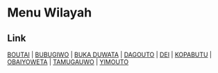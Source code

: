 # Menu Wilayah

## Link

[BOUTAI](https://github.com/gigit-pemilu/pemilu-2024-94-papua-tengah/tree/main/pileg-dpr/hitung-suara/sub/94-papua-tengah/sub/03-paniai/sub/12-wegee-bino/sub/2008-boutai)
 | 
[BUBUGIWO](https://github.com/gigit-pemilu/pemilu-2024-94-papua-tengah/tree/main/pileg-dpr/hitung-suara/sub/94-papua-tengah/sub/03-paniai/sub/12-wegee-bino/sub/2003-bubugiwo)
 | 
[BUKA DUWATA](https://github.com/gigit-pemilu/pemilu-2024-94-papua-tengah/tree/main/pileg-dpr/hitung-suara/sub/94-papua-tengah/sub/03-paniai/sub/12-wegee-bino/sub/2009-buka-duwata)
 | 
[DAGOUTO](https://github.com/gigit-pemilu/pemilu-2024-94-papua-tengah/tree/main/pileg-dpr/hitung-suara/sub/94-papua-tengah/sub/03-paniai/sub/12-wegee-bino/sub/2006-dagouto)
 | 
[DEI](https://github.com/gigit-pemilu/pemilu-2024-94-papua-tengah/tree/main/pileg-dpr/hitung-suara/sub/94-papua-tengah/sub/03-paniai/sub/12-wegee-bino/sub/2001-dei)
 | 
[KOPABUTU](https://github.com/gigit-pemilu/pemilu-2024-94-papua-tengah/tree/main/pileg-dpr/hitung-suara/sub/94-papua-tengah/sub/03-paniai/sub/12-wegee-bino/sub/2007-kopabutu)
 | 
[OBAIYOWETA](https://github.com/gigit-pemilu/pemilu-2024-94-papua-tengah/tree/main/pileg-dpr/hitung-suara/sub/94-papua-tengah/sub/03-paniai/sub/12-wegee-bino/sub/2002-obaiyoweta)
 | 
[TAMUGAUWO](https://github.com/gigit-pemilu/pemilu-2024-94-papua-tengah/tree/main/pileg-dpr/hitung-suara/sub/94-papua-tengah/sub/03-paniai/sub/12-wegee-bino/sub/2005-tamugauwo)
 | 
[YIMOUTO](https://github.com/gigit-pemilu/pemilu-2024-94-papua-tengah/tree/main/pileg-dpr/hitung-suara/sub/94-papua-tengah/sub/03-paniai/sub/12-wegee-bino/sub/2004-yimouto)

